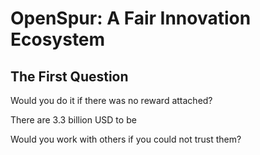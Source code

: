 # OpenSpur: A Fair Innovation Ecosystem

## The First Question

Would you do it if there was no reward attached?

There are 3.3 billion USD to be 

Would you work with others if you could not trust them?